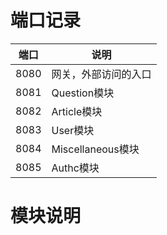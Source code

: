# 端口记录

| 端口   | 说明              |
|------|-----------------|
| 8080 | 网关，外部访问的入口      |
| 8081 | Question模块      |
| 8082 | Article模块       |
| 8083 | User模块          |
| 8084 | Miscellaneous模块 |
| 8085 | Authc模块         |

# 模块说明

